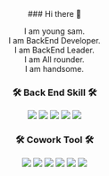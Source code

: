 <div align="center">
### Hi there 👋

I am young sam.  
I am BackEnd Developer.   
I am BackEnd Leader.   
I am All rounder.   
I am handsome.   


### 🛠  Back End Skill  🛠
<img src="https://img.shields.io/badge/Larevel-FF2D20?style=flat-square&logo=Laravel&logoColor=white"/> <img src="https://img.shields.io/badge/CodeIgniter-EF4223?style=flat-square&logo=CodeIgniter&logoColor=white"/> <img src="https://img.shields.io/badge/Redis-DC382D?style=flat-square&logo=Redis&logoColor=white"/> <img src="https://img.shields.io/badge/Mysql-4479A1?style=flat-square&logo=Mysql&logoColor=white"/> <img src="https://img.shields.io/badge/MariaDB-003545?style=flat-square&logo=MariaDB&logoColor=white"/> 
  
### 🛠  Cowork Tool  🛠
<img src="https://img.shields.io/badge/Slack-4A154B?style=flat-square&logo=Slack&logoColor=white"/> <img src="https://img.shields.io/badge/Confluence-172B4D?style=flat-square&logo=Confluence&logoColor=white"/> <img src="https://img.shields.io/badge/Github-181717?style=flat-square&logo=Github&logoColor=white"/> <img src="https://img.shields.io/badge/Jira-0052CC?style=flat-square&logo=Jira&logoColor=white"/> <img src="https://img.shields.io/badge/Swagger-85EA2D?style=flat-square&logo=Swagger&logoColor=white"/> 
<img src="https://img.shields.io/badge/Postman-FF6C37?style=flat-square&logo=Postman&logoColor=white"/> 

</div>
<!--
**blueloveh/blueloveh** is a ✨ _special_ ✨ repository because its `README.md` (this file) appears on your GitHub profile.

Here are some ideas to get you started:

- 🔭 I’m currently working on ...
- 🌱 I’m currently learning ...
- 👯 I’m looking to collaborate on ...
- 🤔 I’m looking for help with ...
- 💬 Ask me about ...
- 📫 How to reach me: ...
- 😄 Pronouns: ...
- ⚡ Fun fact: ...
-->
